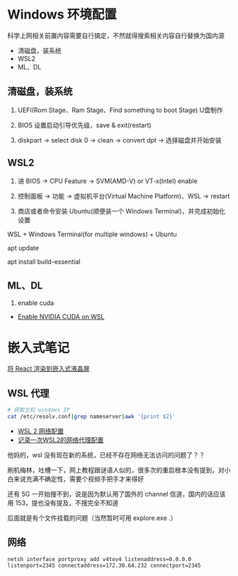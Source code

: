 # Windows 环境配置


科学上网相关前置内容需要自行搞定，不然就得搜索相关内容自行替换为国内源


* 清磁盘，装系统
* WSL2
* ML、DL


## 清磁盘，装系统

1. UEFI(Rom Stage、Ram Stage、Find something to boot Stage) U盘制作

2. BIOS 设置启动引导优先级，save & exit(restart)

3. diskpart -> select disk 0 -> clean -> convert dpt -> 选择磁盘并开始安装


## WSL2

1. 进 BIOS -> CPU Feature -> SVM(AMD-V) or VT-x(Intel) enable

2. 控制面板 -> 功能 -> 虚拟机平台(Virtual Machine Platform)、WSL -> restart

3. 商店或者命令安装 Ubuntu(顺便装一个 Windows Terminal)，并完成初始化设置






WSL + Windows Terminal(for multiple windows) + Ubuntu


apt update

apt install build-essential



## ML、DL

1. enable cuda




* [Enable NVIDIA CUDA on WSL](https://docs.microsoft.com/en-us/windows/ai/directml/gpu-cuda-in-wsl)





# 嵌入式笔记

[将 React 渲染到嵌入式液晶屏](https://juejin.cn/post/6844903984998809614)





## WSL 代理


```sh
# 获取主机 windows IP
cat /etc/resolv.conf|grep nameserver|awk '{print $2}'
```

* [WSL 2 网络配置](https://blog.csdn.net/daihaoxin/article/details/115978662)
* [记录一次WSL2的网络代理配置](https://jiayaoo3o.github.io/2020/06/23/%E8%AE%B0%E5%BD%95%E4%B8%80%E6%AC%A1WSL2%E7%9A%84%E7%BD%91%E7%BB%9C%E4%BB%A3%E7%90%86%E9%85%8D%E7%BD%AE/)



他妈的，wsl 没有现在新的系统，已经不存在网络无法访问的问题了？？


刷机梅林，吐槽一下，网上教程跟谜语人似的，很多次的重启根本没有提到，对小白来说充满不确定性，需要个视频手把手才来得好

还有 5G 一开始搜不到，说是因为默认用了国外的 channel 信道，国内的话应该用 153，提也没有提及，不搜完全不知道

后面就是有个文件挂载的问题（当然暂时可用 explore.exe .）


## 网络



```shell
netsh interface portproxy add v4tov4 listenaddress=0.0.0.0 listenport=2345 connectaddress=172.30.64.232 connectport=2345
```